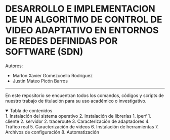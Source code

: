 # DESARROLLO E IMPLEMENTACION DE UN ALGORITMO DE CONTROL DE VIDEO ADAPTATIVO EN ENTORNOS DE REDES DEFINIDAS POR SOFTWARE (SDN)

Autores:
- Marlon Xavier Gomezcoello Rodríguez
- Justin Mateo Picón Barros
***
En este repositorio se encuentran todos los comandos, códigos y scripts de nuestro trabajo de titulación para su uso académico o investigativo.

<details open="open">
<summary>Tabla de contenidos</summary>
1. Instalación del sistema operativo
2. Instalación de librerías
    1. iperf
        1. cliente
        2. servidor
    2. traceroute
3. Caracterización de adaptadores
4. Tráfico real
5. Caracterización de videos
6. Instalación de herramientas
7. Archivos de configuración
8. Automatización 
